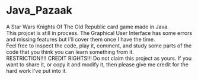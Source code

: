 # Java_Pazaak
A Star Wars Knights Of The Old Republic card game made in Java.<br>
This projcet is still in process. The Graphical User Interface has some errors and missing features but I'll cover them once I have the time.<br>
Feel free to inspect the code, play it, comment, and study some parts of the code that you think you can learn something from it.<br>
RESTRICTION!!!! CREDIT RIGHTS!!! Do not claim this project as yours. If you want to share it, or copy it and modify it, then please give me credit for the hard work I've put into it.
